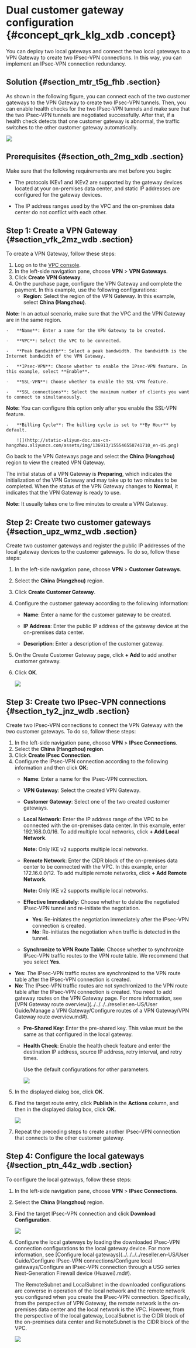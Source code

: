 # Dual customer gateway configuration {#concept_qrk_klg_xdb .concept}

You can deploy two local gateways and connect the two local gateways to a VPN Gateway to create two IPsec-VPN connections. In this way, you can implement an IPsec-VPN connection redundancy.

## Solution {#section_mtr_t5g_fhb .section}

As shown in the following figure, you can connect each of the two customer gateways to the VPN Gateway to create two IPsec-VPN tunnels. Then, you can enable health checks for the two IPsec-VPN tunnels and make sure that the two IPsec-VPN tunnels are negotiated successfully. After that, if a health check detects that one customer gateway is abnormal, the traffic switches to the other customer gateway automatically.

![](http://static-aliyun-doc.oss-cn-hangzhou.aliyuncs.com/assets/img/136913/155546558741592_en-US.png)

## Prerequisites {#section_oth_2mg_xdb .section}

Make sure that the following requirements are met before you begin:

-   The protocols IKEv1 and IKEv2 are supported by the gateway devices located at your on-premises data center, and static IP addresses are configured for the gateway devices.

-   The IP address ranges used by the VPC and the on-premises data center do not conflict with each other.


## Step 1: Create a VPN Gateway {#section_vfk_2mz_wdb .section}

To create a VPN Gateway, follow these steps:

1.  Log on to the [VPC console](https://partners-intl.aliyun.com/login-required#/vpc).
2.  In the left-side navigation pane, choose **VPN** \> **VPN Gateways**.
3.  Click **Create VPN Gateway**.
4.  On the purchase page, configure the VPN Gateway and complete the payment. In this example, use the following configurations:
    -   **Region**: Select the region of the VPN Gateway. In this example, select **China \(Hangzhou\)**.

**Note:** In an actual scenario, make sure that the VPC and the VPN Gateway are in the same region.

    -   **Name**: Enter a name for the VPN Gateway to be created.

    -   **VPC**: Select the VPC to be connected.

    -   **Peak Bandwidth**: Select a peak bandwidth. The bandwidth is the Internet bandwidth of the VPN Gateway.

    -   **IPsec-VPN**: Choose whether to enable the IPsec-VPN feature. In this example, select **Enable**.

    -   **SSL-VPN**: Choose whether to enable the SSL-VPN feature.

    -   **SSL connections**: Select the maximum number of clients you want to connect to simultaneously.

**Note:** You can configure this option only after you enable the SSL-VPN feature.

    -   **Billing Cycle**: The billing cycle is set to **By Hour** by default.

        ![](http://static-aliyun-doc.oss-cn-hangzhou.aliyuncs.com/assets/img/136913/155546558741710_en-US.png)


Go back to the VPN Gateways page and select the **China \(Hangzhou\)** region to view the created VPN Gateway.

The initial status of a VPN Gateway is **Preparing**, which indicates the initialization of the VPN Gateway and may take up to two minutes to be completed. When the status of the VPN Gateway changes to **Normal**, it indicates that the VPN Gateway is ready to use.

**Note:** It usually takes one to five minutes to create a VPN Gateway.

## Step 2: Create two customer gateways {#section_upz_wmz_wdb .section}

Create two customer gateways and register the public IP addresses of the local gateway devices to the customer gateways. To do so, follow these steps:

1.  In the left-side navigation pane, choose **VPN** \> **Customer Gateways**.
2.  Select the **China \(Hangzhou\)** region.
3.  Click **Create Customer Gateway**.
4.  Configure the customer gateway according to the following information:
    -   **Name**: Enter a name for the customer gateway to be created.

    -   **IP Address**: Enter the public IP address of the gateway device at the on-premises data center.

    -   **Description**: Enter a description of the customer gateway.

5.  On the Create Customer Gateway page, click **+ Add** to add another customer gateway.
6.  Click **OK**.

    ![](http://static-aliyun-doc.oss-cn-hangzhou.aliyuncs.com/assets/img/136913/155546558741711_en-US.png)


## Step 3: Create two IPsec-VPN connections {#section_ty2_jnz_wdb .section}

Create two IPsec-VPN connections to connect the VPN Gateway with the two customer gateways. To do so, follow these steps:

1.  In the left-side navigation pane, choose **VPN** \> **IPsec Connections**.
2.  Select the **China \(Hangzhou\) region**.
3.  Click **Create IPsec Connection**.
4.  Configure the IPsec-VPN connection according to the following information and then click **OK**:
    -   **Name**: Enter a name for the IPsec-VPN connection.

    -   **VPN Gateway**: Select the created VPN Gateway.

    -   **Customer Gateway**: Select one of the two created customer gateways.

    -   **Local Network**: Enter the IP address range of the VPC to be connected with the on-premises data center. In this example, enter 192.168.0.0/16. To add multiple local networks, click **+ Add Local Network**.

        **Note:** Only IKE v2 supports multiple local networks.

    -   **Remote Network**: Enter the CIDR block of the on-premises data center to be connected with the VPC. In this example, enter 172.16.0.0/12. To add multiple remote networks, click **+ Add Remote Network**.

        **Note:** Only IKE v2 supports multiple local networks.

    -   **Effective Immediately**: Choose whether to delete the negotiated IPsec-VPN tunnel and re-initiate the negotiation.
        -   **Yes**: Re-initiates the negotiation immediately after the IPsec-VPN connection is created.
        -   **No**: Re-initiates the negotiation when traffic is detected in the tunnel.
    -   **Synchronize to VPN Route Table**: Choose whether to synchronize IPsec-VPN traffic routes to the VPN route table. We recommend that you select **Yes**.

-   **Yes**: The IPsec-VPN traffic routes are synchronized to the VPN route table after the IPsec-VPN connection is created.
-   **No**: The IPsec-VPN traffic routes are not synchronized to the VPN route table after the IPsec-VPN connection is created. You need to add gateway routes on the VPN Gateway page. For more information, see [VPN Gateway route overview](../../../../reseller.en-US/User Guide/Manage a VPN Gateway/Configure routes of a VPN Gateway/VPN Gateway route overview.md#).
    -   **Pre-Shared Key**: Enter the pre-shared key. This value must be the same as that configured in the local gateway.

    -   **Health Check**: Enable the health check feature and enter the destination IP address, source IP address, retry interval, and retry times.

        Use the default configurations for other parameters.

        ![](http://static-aliyun-doc.oss-cn-hangzhou.aliyuncs.com/assets/img/136913/155546558741712_en-US.png)

5.  In the displayed dialog box, click **OK**.
6.  Find the target route entry, click **Publish** in the **Actions** column, and then in the displayed dialog box, click **OK**.

    ![](http://static-aliyun-doc.oss-cn-hangzhou.aliyuncs.com/assets/img/136913/155546558741712_en-US.png)

7.  Repeat the preceding steps to create another IPsec-VPN connection that connects to the other customer gateway.

## Step 4: Configure the local gateways {#section_ptn_44z_wdb .section}

To configure the local gateways, follow these steps:

1.  In the left-side navigation pane, choose **VPN** \> **IPsec Connections**.
2.  Select the **China \(Hangzhou\)** region.
3.  Find the target IPsec-VPN connection and click **Download Configuration**.

    ![](http://static-aliyun-doc.oss-cn-hangzhou.aliyuncs.com/assets/img/136913/155546558741714_en-US.png)

4.  Configure the local gateways by loading the downloaded IPsec-VPN connection configurations to the local gateway device. For more information, see [Configure local gateways](../../../../reseller.en-US/User Guide/Configure IPsec-VPN connections/Configure local gateways/Configure an IPsec-VPN connection through a USG series Next-Generation Firewall device (Huawei).md#).

    The RemoteSubnet and LocalSubnet in the downloaded configurations are converse in operation of the local network and the remote network you configured when you create the IPsec-VPN connection. Specifically, from the perspective of VPN Gateway, the remote network is the on-premises data center and the local network is the VPC. However, from the perspective of the local gateway, LocalSubnet is the CIDR block of the on-premises data center and RemoteSubnet is the CIDR block of the VPC.

    ![](http://static-aliyun-doc.oss-cn-hangzhou.aliyuncs.com/assets/img/136913/155546558741715_en-US.png)


